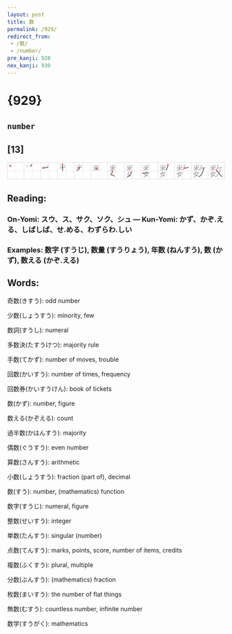 ```yaml
---
layout: post
title: 数
permalink: /929/
redirect_from:
 - /数/
 - /number/
pre_kanji: 928
nex_kanji: 930
---
```


# {929}

## `number`

## [13]

<div class="stroke"><img src="../images/E695B0.png" /></div>

## Reading:

### On-Yomi: スウ、ス、サク、ソク、シュ &mdash; Kun-Yomi: かず、かぞ.える、しばしば、せ.める、わずらわ.しい

### Examples: 数字 (すうじ), 数量 (すうりょう), 年数 (ねんすう), 数 (かず), 数える (かぞ.える)

## Words:

奇数(きすう): odd number

少数(しょうすう): minority, few

数詞(すうし): numeral

多数決(たすうけつ): majority rule

手数(てかず): number of moves, trouble

回数(かいすう): number of times, frequency

回数券(かいすうけん): book of tickets

数(かず): number, figure

数える(かぞえる): count

過半数(かはんすう): majority

偶数(ぐうすう): even number

算数(さんすう): arithmetic

小数(しょうすう): fraction (part of), decimal

数(すう): number, (mathematics) function

数字(すうじ): numeral, figure

整数(せいすう): integer

単数(たんすう): singular (number)

点数(てんすう): marks, points, score, number of items, credits

複数(ふくすう): plural, multiple

分数(ぶんすう): (mathematics) fraction

枚数(まいすう): the number of flat things

無数(むすう): countless number, infinite number

数学(すうがく): mathematics

